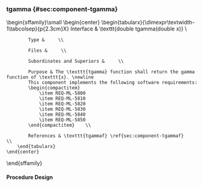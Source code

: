 ### tgamma  {#sec:component-tgamma}

\begin{sffamily}\small
	\begin{center}
		\begin{tabularx}{\dimexpr\textwidth-1\tabcolsep}{p{2.3cm}X}
			Interface       & \texttt{double tgamma(double x)} \\ 
			
			Type &     \\ 
			
			Files &     \\ 
			
			Subordinates and Superiors &     \\ 
			
			Purpose & The \texttt{tgamma} function shall return the gamma function of \texttt{x}. \newline
			This component implements the following software requirements:
			\begin{compactitem}
				\item REQ-ML-5800
				\item REQ-ML-5810
				\item REQ-ML-5820
				\item REQ-ML-5830
				\item REQ-ML-5840
				\item REQ-ML-5850
			\end{compactitem}    \\ 
			
			References & \texttt{tgammaf} \ref{sec:component-tgammaf}    \\ 
		\end{tabularx}
	\end{center}
\end{sffamily}

#### Procedure Design
